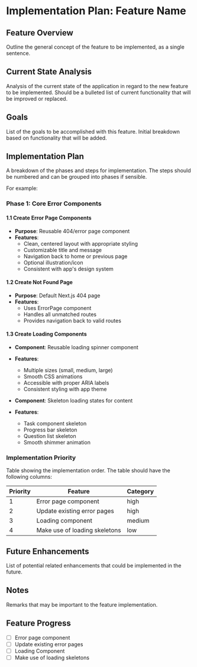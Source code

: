 # Implementation Plan: Feature Name

## Feature Overview

Outline the general concept of the feature to be implemented, as a single sentence.

## Current State Analysis

Analysis of the current state of the application in regard to the new feature to be implemented. Should be a bulleted list of current functionality that will be improved or replaced.

## Goals

List of the goals to be accomplished with this feature. Initial breakdown based on functionality that will be added.

## Implementation Plan

A breakdown of the phases and steps for implementation. The steps should be numbered and can be grouped into phases if sensible.

For example:

### Phase 1: Core Error Components

#### 1.1 Create Error Page Components

- **Purpose**: Reusable 404/error page component
- **Features**:
  - Clean, centered layout with appropriate styling
  - Customizable title and message
  - Navigation back to home or previous page
  - Optional illustration/icon
  - Consistent with app's design system

#### 1.2 Create Not Found Page

- **Purpose**: Default Next.js 404 page
- **Features**:
  - Uses ErrorPage component
  - Handles all unmatched routes
  - Provides navigation back to valid routes

#### 1.3 Create Loading Components

- **Component**: Reusable loading spinner component
- **Features**:

  - Multiple sizes (small, medium, large)
  - Smooth CSS animations
  - Accessible with proper ARIA labels
  - Consistent styling with app theme

- **Component**: Skeleton loading states for content
- **Features**:
  - Task component skeleton
  - Progress bar skeleton
  - Question list skeleton
  - Smooth shimmer animation

### Implementation Priority

Table showing the implementation order. The table should have the following columns:

| Priority | Feature                       | Category |
| -------- | ----------------------------- | -------- |
| 1        | Error page component          | high     |
| 2        | Update existing error pages   | high     |
| 3        | Loading component             | medium   |
| 4        | Make use of loading skeletons | low      |


## Future Enhancements

List of potential related enhancements that could be implemented in the future.

## Notes

Remarks that may be important to the feature implementation.

## Feature Progress

- [ ] Error page component
- [ ] Update existing error pages
- [ ] Loading Component
- [ ] Make use of loading skeletons
